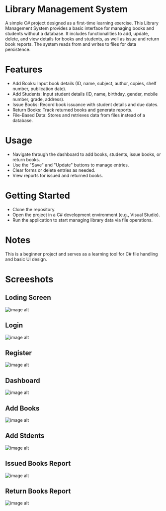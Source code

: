 # Library Management System
A simple C# project designed as a first-time learning exercise. This Library Management System provides a basic interface for managing books and students without a database. It includes functionalities to add, update, delete, and view details for books and students, as well as issue and return book reports. The system reads from and writes to files for data persistence.
# Features

* Add Books: Input book details (ID, name, subject, author, copies, shelf number, publication date). 
* Add Students: Input student details (ID, name, birthday, gender, mobile number, grade, address). 
* Issue Books: Record book issuance with student details and due dates. 
* Return Books: Track returned books and generate reports. 
* File-Based Data: Stores and retrieves data from files instead of a database. 

# Usage

* Navigate through the dashboard to add books, students, issue books, or return books.
* Use the "Save" and "Update" buttons to manage entries.
* Clear forms or delete entries as needed.
* View reports for issued and returned books.

# Getting Started

* Clone the repository.
* Open the project in a C# development environment (e.g., Visual Studio).
* Run the application to start managing library data via file operations.

# Notes
This is a beginner project and serves as a learning tool for C# file handling and basic UI design.
# Screeshots

## Loding Screen
![image alt](https://github.com/Supun-Namal/Library-Management-System/blob/b75fab55e4a50a28515b0c26186a3f46d57107d8/Screenshots/Loading.jpg)

## Login 
![image alt](https://github.com/Supun-Namal/Library-Management-System/blob/5e2a7638ded72f8a48b5c0ecc82a32a1311f01ec/Screenshots/Login.PNG)

## Register 
![image alt](https://github.com/Supun-Namal/Library-Management-System/blob/5e2a7638ded72f8a48b5c0ecc82a32a1311f01ec/Screenshots/Register.PNG)

## Dashboard
![image alt](https://github.com/Supun-Namal/Library-Management-System/blob/5e2a7638ded72f8a48b5c0ecc82a32a1311f01ec/Screenshots/Dashboard.PNG)

## Add Books
![image alt](https://github.com/Supun-Namal/Library-Management-System/blob/5e2a7638ded72f8a48b5c0ecc82a32a1311f01ec/Screenshots/Add%20Books.PNG)

## Add Stdents
![image alt](https://github.com/Supun-Namal/Library-Management-System/blob/5e2a7638ded72f8a48b5c0ecc82a32a1311f01ec/Screenshots/Add%20Student.PNG)

## Issued Books Report
![image alt](https://github.com/Supun-Namal/Library-Management-System/blob/5e2a7638ded72f8a48b5c0ecc82a32a1311f01ec/Screenshots/Issued%20Books%20Report.PNG)

## Return Books Report
![image alt](https://github.com/Supun-Namal/Library-Management-System/blob/5e2a7638ded72f8a48b5c0ecc82a32a1311f01ec/Screenshots/Return%20Books%20Report.PNG)
